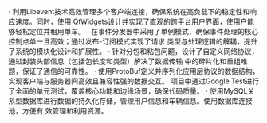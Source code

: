 · 利用Libevent技术高效管理多个客户端连接，确保系统在高负载下的稳定性和响应速度。同时，使用
QtWidgets设计并实现了直观的跨平台用户界面，使用户能够轻松定位并租用单车。
· 在事件分发器中采用了单例模式，确保事件处理的核心控制点单一且高效；通过发布-订阅模式实现了请求
类型与处理逻辑的解耦，提升了系统的模块化设计和扩展性。
· 针对分包和粘包问题，设计了自定义网络协议，通过封装头部信息（包括包长度和类型）解决了数据传输
中的碎片化和重组难题，保证了通信的可靠性。
· 使用ProtoBuf定义并序列化应用层协议的数据结构，实现客户端与服务器间高效且兼容性强的数据交互。
项目中通过Google Test进行了全面的单元测试，覆盖核心功能和边缘场景，确保代码质量。
· 使用MySQL关系型数据库进行数据的持久化存储，管理用户信息和车辆信息。使用数据库连接池，方便有
效管理和利用资源。
